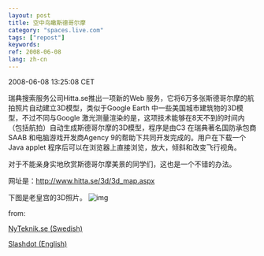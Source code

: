 ```yaml
---
layout: post
title: 空中鸟瞰斯德哥尔摩
category: "spaces.live.com"
tags: ["repost"]
keywords: 
ref: 2008-06-08
lang: zh-cn
---
```


2008-06-08 13:25:08 CET

瑞典搜索服务公司Hitta.se推出一项新的Web 服务，它将6万多张斯德哥尔摩的航拍照片自动建立3D模型，类似于Google Earth 中一些美国城市建筑物的3D模型，不过不同与Google 激光测量渲染的是，这项技术能够在8天不到的时间内（包括航拍）自动生成斯德哥尔摩的3D模型，程序是由C3 在瑞典著名国防承包商SAAB 和电脑游戏开发商Agency 9的帮助下共同开发完成的。用户在下载一个Java applet 程序后可以在浏览器上直接浏览，放大，倾斜和改变飞行视角。

对于不能亲身实地欣赏斯德哥尔摩美景的同学们，这也是一个不错的办法。

网址是：http://www.hitta.se/3d/3d_map.aspx

下图是老皇宫的3D照片。
![img](http://www.nyteknik.se/multimedia/archive/00027/Riksdagen_stor_27365a.jpg)

from:

[NyTeknik.se (Swedish)](http://www.nyteknik.se/nyheter/it_telekom/allmant/article361352.ece)

[Slashdot (English)](http://news.slashdot.org/comments.pl?sid=577177&amp;cid=23697137)

